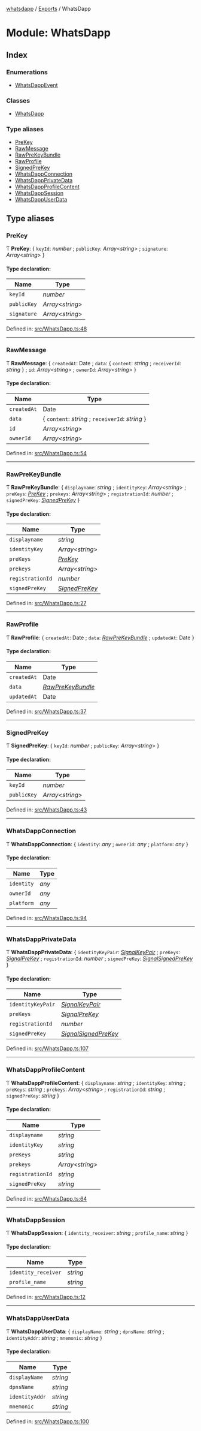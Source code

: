 [whatsdapp](../README.md) / [Exports](../modules.md) / WhatsDapp

# Module: WhatsDapp

## Index

### Enumerations

* [WhatsDappEvent](../enums/whatsdapp.whatsdappevent.md)

### Classes

* [WhatsDapp](../classes/whatsdapp.whatsdapp-1.md)

### Type aliases

* [PreKey](whatsdapp.md#prekey)
* [RawMessage](whatsdapp.md#rawmessage)
* [RawPreKeyBundle](whatsdapp.md#rawprekeybundle)
* [RawProfile](whatsdapp.md#rawprofile)
* [SignedPreKey](whatsdapp.md#signedprekey)
* [WhatsDappConnection](whatsdapp.md#whatsdappconnection)
* [WhatsDappPrivateData](whatsdapp.md#whatsdappprivatedata)
* [WhatsDappProfileContent](whatsdapp.md#whatsdappprofilecontent)
* [WhatsDappSession](whatsdapp.md#whatsdappsession)
* [WhatsDappUserData](whatsdapp.md#whatsdappuserdata)

## Type aliases

### PreKey

Ƭ **PreKey**: { `keyId`: *number* ; `publicKey`: *Array*<*string*\> ; `signature`: *Array*<*string*\>  }

#### Type declaration:

Name | Type |
------ | ------ |
`keyId` | *number* |
`publicKey` | *Array*<*string*\> |
`signature` | *Array*<*string*\> |

Defined in: [src/WhatsDapp.ts:48](https://github.com/realKidDouglas/whatsdapp-lib/blob/73a2f4d/src/WhatsDapp.ts#L48)

___

### RawMessage

Ƭ **RawMessage**: { `createdAt`: Date ; `data`: { `content`: *string* ; `receiverId`: *string*  } ; `id`: *Array*<*string*\> ; `ownerId`: *Array*<*string*\>  }

#### Type declaration:

Name | Type |
------ | ------ |
`createdAt` | Date |
`data` | { `content`: *string* ; `receiverId`: *string*  } |
`id` | *Array*<*string*\> |
`ownerId` | *Array*<*string*\> |

Defined in: [src/WhatsDapp.ts:54](https://github.com/realKidDouglas/whatsdapp-lib/blob/73a2f4d/src/WhatsDapp.ts#L54)

___

### RawPreKeyBundle

Ƭ **RawPreKeyBundle**: { `displayname`: *string* ; `identityKey`: *Array*<*string*\> ; `preKeys`: [*PreKey*](whatsdapp.md#prekey) ; `prekeys`: *Array*<*string*\> ; `registrationId`: *number* ; `signedPreKey`: [*SignedPreKey*](whatsdapp.md#signedprekey)  }

#### Type declaration:

Name | Type |
------ | ------ |
`displayname` | *string* |
`identityKey` | *Array*<*string*\> |
`preKeys` | [*PreKey*](whatsdapp.md#prekey) |
`prekeys` | *Array*<*string*\> |
`registrationId` | *number* |
`signedPreKey` | [*SignedPreKey*](whatsdapp.md#signedprekey) |

Defined in: [src/WhatsDapp.ts:27](https://github.com/realKidDouglas/whatsdapp-lib/blob/73a2f4d/src/WhatsDapp.ts#L27)

___

### RawProfile

Ƭ **RawProfile**: { `createdAt`: Date ; `data`: [*RawPreKeyBundle*](whatsdapp.md#rawprekeybundle) ; `updatedAt`: Date  }

#### Type declaration:

Name | Type |
------ | ------ |
`createdAt` | Date |
`data` | [*RawPreKeyBundle*](whatsdapp.md#rawprekeybundle) |
`updatedAt` | Date |

Defined in: [src/WhatsDapp.ts:37](https://github.com/realKidDouglas/whatsdapp-lib/blob/73a2f4d/src/WhatsDapp.ts#L37)

___

### SignedPreKey

Ƭ **SignedPreKey**: { `keyId`: *number* ; `publicKey`: *Array*<*string*\>  }

#### Type declaration:

Name | Type |
------ | ------ |
`keyId` | *number* |
`publicKey` | *Array*<*string*\> |

Defined in: [src/WhatsDapp.ts:43](https://github.com/realKidDouglas/whatsdapp-lib/blob/73a2f4d/src/WhatsDapp.ts#L43)

___

### WhatsDappConnection

Ƭ **WhatsDappConnection**: { `identity`: *any* ; `ownerId`: *any* ; `platform`: *any*  }

#### Type declaration:

Name | Type |
------ | ------ |
`identity` | *any* |
`ownerId` | *any* |
`platform` | *any* |

Defined in: [src/WhatsDapp.ts:94](https://github.com/realKidDouglas/whatsdapp-lib/blob/73a2f4d/src/WhatsDapp.ts#L94)

___

### WhatsDappPrivateData

Ƭ **WhatsDappPrivateData**: { `identityKeyPair`: [*SignalKeyPair*](types_libsignal.md#signalkeypair) ; `preKeys`: [*SignalPreKey*](types_libsignal.md#signalprekey) ; `registrationId`: *number* ; `signedPreKey`: [*SignalSignedPreKey*](types_libsignal.md#signalsignedprekey)  }

#### Type declaration:

Name | Type |
------ | ------ |
`identityKeyPair` | [*SignalKeyPair*](types_libsignal.md#signalkeypair) |
`preKeys` | [*SignalPreKey*](types_libsignal.md#signalprekey) |
`registrationId` | *number* |
`signedPreKey` | [*SignalSignedPreKey*](types_libsignal.md#signalsignedprekey) |

Defined in: [src/WhatsDapp.ts:107](https://github.com/realKidDouglas/whatsdapp-lib/blob/73a2f4d/src/WhatsDapp.ts#L107)

___

### WhatsDappProfileContent

Ƭ **WhatsDappProfileContent**: { `displayname`: *string* ; `identityKey`: *string* ; `preKeys`: *string* ; `prekeys`: *Array*<*string*\> ; `registrationId`: *string* ; `signedPreKey`: *string*  }

#### Type declaration:

Name | Type |
------ | ------ |
`displayname` | *string* |
`identityKey` | *string* |
`preKeys` | *string* |
`prekeys` | *Array*<*string*\> |
`registrationId` | *string* |
`signedPreKey` | *string* |

Defined in: [src/WhatsDapp.ts:64](https://github.com/realKidDouglas/whatsdapp-lib/blob/73a2f4d/src/WhatsDapp.ts#L64)

___

### WhatsDappSession

Ƭ **WhatsDappSession**: { `identity_receiver`: *string* ; `profile_name`: *string*  }

#### Type declaration:

Name | Type |
------ | ------ |
`identity_receiver` | *string* |
`profile_name` | *string* |

Defined in: [src/WhatsDapp.ts:12](https://github.com/realKidDouglas/whatsdapp-lib/blob/73a2f4d/src/WhatsDapp.ts#L12)

___

### WhatsDappUserData

Ƭ **WhatsDappUserData**: { `displayName`: *string* ; `dpnsName`: *string* ; `identityAddr`: *string* ; `mnemonic`: *string*  }

#### Type declaration:

Name | Type |
------ | ------ |
`displayName` | *string* |
`dpnsName` | *string* |
`identityAddr` | *string* |
`mnemonic` | *string* |

Defined in: [src/WhatsDapp.ts:100](https://github.com/realKidDouglas/whatsdapp-lib/blob/73a2f4d/src/WhatsDapp.ts#L100)
